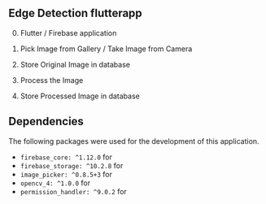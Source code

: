## Edge Detection flutterapp

0. Flutter / Firebase application

1. Pick Image from Gallery / Take Image from Camera
2. Store Original Image in database
3. Process the Image
4. Store Processed Image in database

## Dependencies

The following packages were used for the development of this application.

- `firebase_core: ^1.12.0` for
- `firebase_storage: ^10.2.8` for
- `image_picker: ^0.8.5+3` for 
- `opencv_4: ^1.0.0` for 
- `permission_handler: ^9.0.2` for 

<!-- 
resources referenced:
1. https://www.educative.io/answers/how-to-upload-to-firebase-storage-with-flutter
2. https://stackoverflow.com/a/64764390/17037797 
3. check op images for different derivatives : https://www.tutorialspoint.com/opencv/opencv_sobel_operator.htm 
4. https://medium.com/google-developer-experts/firebase-storage-flutter-41713c6f3e02 -->
